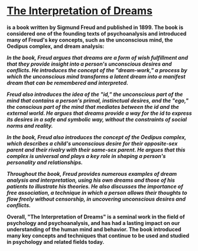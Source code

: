 # <u>The Interpretation of Dreams</u>
 **is a book written by Sigmund Freud and published in 1899. The book is considered one of the founding texts of psychoanalysis and introduced many of Freud's key concepts, such as the unconscious mind, the Oedipus complex, and dream analysis:**

***In the book, Freud argues that dreams are a form of wish fulfillment and that they provide insight into a person's unconscious desires and conflicts. He introduces the concept of the "dream-work," a process by which the unconscious mind transforms a latent dream into a manifest dream that can be remembered and interpreted.***

***Freud also introduces the idea of the "id," the unconscious part of the mind that contains a person's primal, instinctual desires, and the "ego," the conscious part of the mind that mediates between the id and the external world. He argues that dreams provide a way for the id to express its desires in a safe and symbolic way, without the constraints of social norms and reality.***

***In the book, Freud also introduces the concept of the Oedipus complex, which describes a child's unconscious desire for their opposite-sex parent and their rivalry with their same-sex parent. He argues that this complex is universal and plays a key role in shaping a person's personality and relationships.***

***Throughout the book, Freud provides numerous examples of dream analysis and interpretation, using his own dreams and those of his patients to illustrate his theories. He also discusses the importance of free association, a technique in which a person allows their thoughts to flow freely without censorship, in uncovering unconscious desires and conflicts.***

**Overall, "The Interpretation of Dreams" is a seminal work in the field of psychology and psychoanalysis, and has had a lasting impact on our understanding of the human mind and behavior. The book introduced many key concepts and techniques that continue to be used and studied in psychology and related fields today.**